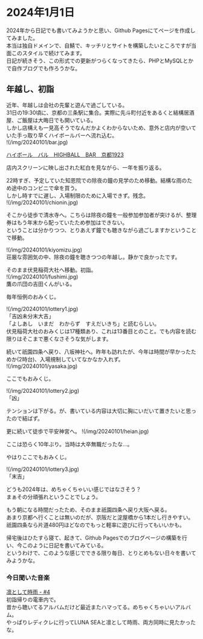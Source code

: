 # 2024年1月1日  
2024年から日記でも書いてみようかと思い、Github Pagesにてページを作成してみました。  
本当は独自ドメインで、自鯖で、キッチリとサイトを構築したいところですが当面このスタイルで続けてみます。  
日記が続きそう、この形式での更新がつらくなってきたら、PHPとMySQLとかで自作ブログでも作ろうかな。  

## 年越し、初詣  
近年、年越しは会社の先輩と遊んで過ごしている。  
31日の19:30頃に、京都の三条駅に集合。実際に先斗町付近をあるくと結構居酒屋、ご飯屋は大晦日でも開いている。  
しかし店構えも一見高そうでなんだかよくわからないため、意外と店内が空いていた手っ取り早くハイボールバーへ流れ込む。  
!(/img/20240101/bar.jpg)  
  
[ハイボール　バル　HIGHBALL　BAR　京都1923](https://www.hotpepper.jp/strJ001010055/)  
  
店内スクリーンに映し出された紅白を見ながら、一年を振り返る。  

22時すぎ、予定していた知恩院での除夜の鐘の見学のため移動。結構な雨のため途中のコンビニで傘を買う。  
しかし時すでに遅し、入場制限のために入場できず。残念。  
!(/img/20240101/chionin.jpg)  
  
そこから徒歩で清水寺へ。こちらは除夜の鐘を一般参加参加者が突けるが、整理券はもう年末から配っていたため参加はできない。  
ということは分かりつつ、とりあえず鐘でも聴きながら過ごしますかということで移動。  
  
!(/img/20240101/kiyomizu.jpg)  
荘厳な雰囲気の中、除夜の鐘を聴きつつの年越し。静かで良かったです。
  
そのまま伏見稲荷大社へ移動。初詣。  
!(/img/20240101/fushimi.jpg)  
鷹の爪団の吉田くんがいる。
  
毎年恒例のおみくじ。
  
!(/img/20240101/lottery1.jpg)  
「吉凶未分末大吉」  
「よしあし　いまだ　わからず　すえだいきち」と読むらしい。  
伏見稲荷大社のおみくじは17種類あり、これは13番目とのこと。でも内容を読む限りはそこまで悪くなさそうな気がします。  
  
続いて祇園四条へ戻り、八坂神社へ。昨年も訪れたが、今年は時間が早かったためか(2時台)、入場規制していてなかなか入れず。  
!(/img/20240101/yasaka.jpg)  
  
ここでもおみくじ。
  
!(/img/20240101/lottery2.jpg)  
「凶」  
  
テンションは下がる。が、書いている内容は大切に胸にいだいて置きたいと思ったので結ばず。  
  
更に続いて徒歩で平安神宮へ。 
!(/img/20240101/heian.jpg)   
  
ここは恐らく10年ぶり。当時は大卒無職だったな…。  

やはりここでもおみくじ。  
  
!(/img/20240101/lottery3.jpg)  
「末吉」  
  
どうも2024年は、めちゃくちゃいい感じではなさそう？  
まぁその分頑張れということでしょう。  
  
もう朝になる時間だったため、そのまま祇園四条へ戻り大阪へ戻る。  
あまり京都へ行くことは無いのだが、京阪だと淀屋橋から1本だし行きやすい。  
祇園四条なら片道480円ほどなのでもっと軽率に遊びに行ってもいいかも。  
  
帰宅後はひたすら寝て、起きて、Github Pagesでのブログページの構築を行い、今このように日記を書いてみている。  
というわけで、このような感じでできる限り毎日、とりとめもない日々を書いてみようかな。  
  
### 今日聞いた音楽  
[凛として時雨 - #4](https://open.spotify.com/album/1dGzXXa8MeTCdi0oBbvB1J?si=K44-ZgjPQWiLnGmh-elQAA)  
初詣帰りの電車内で。  
昔から聴いてるアルバムだけど最近またハマってる。めちゃくちゃいいアルバム。  
やっぱりレディクレに行ってLUNA SEAと凛として時雨、両方同時に見たかったな。  